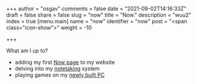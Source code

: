 +++
author = "osgav"
comments = false
date = "2021-09-02T14:16:33Z"
draft = false
share = false
slug = "now"
title = "Now."
description = "wuu2"
index = true
[menu.main]
name = "now"
identifier = "now"
post = "<span class=\"icon-show\"></span>"
weight = -10

+++

What am I up to? 

- adding my first [Now page](https://nownownow.com/about) to my website
- delving into my [notetaking](/tags/notetaking.html) system
- playing games on my [newly built PC](/tags/pc-build-project.html)

